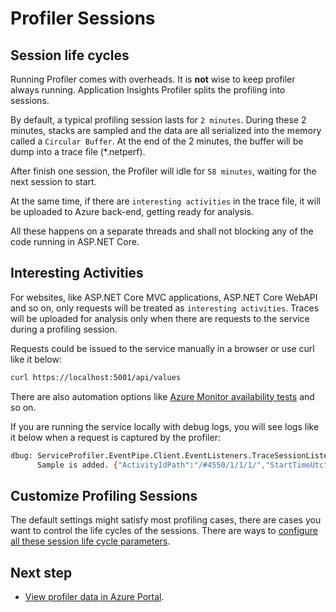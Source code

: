 # Profiler Sessions

## Session life cycles

Running Profiler comes with overheads. It is **not** wise to keep profiler always running. Application Insights Profiler splits the profiling into sessions.

By default, a typical profiling session lasts for `2 minutes`. During these 2 minutes, stacks are sampled and the data are all serialized into the memory called a `Circular Buffer`. At the end of the 2 minutes, the buffer will be dump into a trace file (*.netperf).

After finish one session, the Profiler will idle for `58 minutes`, waiting for the next session to start.

At the same time, if there are `interesting activities` in the trace file, it will be uploaded to Azure back-end, getting ready for analysis.

All these happens on a separate threads and shall not blocking any of the code running in ASP.NET Core.

## Interesting Activities

For websites, like ASP.NET Core MVC applications, ASP.NET Core WebAPI and so on, only requests will be treated as `interesting activities`. Traces will be uploaded for analysis only when there are requests to the service during a profiling session.

Requests could be issued to the service manually in a browser or use curl like it below:

```bash
curl https://localhost:5001/api/values
```

There are also automation options like [Azure Monitor availability tests](https://docs.microsoft.com/en-us/azure/application-insights/app-insights-monitor-web-app-availability) and so on.

If you are running the service locally with debug logs, you will see logs like it below when a request is captured by the profiler:

```bash
dbug: ServiceProfiler.EventPipe.Client.EventListeners.TraceSessionListener[0]
      Sample is added. {"ActivityIdPath":"/#4550/1/1/1/","StartTimeUtc":"2018-12-14T21:25:31.1368237+00:00","StopTimeUtc":"2018-12-14T21:25:32.2831271+00:00","RequestId":"|3d89f447-4cc29728c6a81ec4.","RoleInstance":"Computer","OperationName":"GET Values/Get","OperationId":"3d89f447-4cc29728c6a81ec4"}
```

## Customize Profiling Sessions

The default settings might satisfy most profiling cases, there are cases you want to control the life cycles of the sessions. There are ways to [configure all these session life cycle parameters](./Configurations.md).

## Next step

* [View profiler data in Azure Portal](https://docs.microsoft.com/en-us/azure/application-insights/app-insights-profiler-overview?toc=/azure/azure-monitor/toc.json#view-profiler-data).
